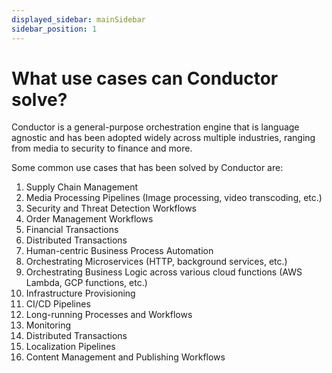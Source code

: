 ```yaml
---
displayed_sidebar: mainSidebar
sidebar_position: 1
---
```

# What use cases can Conductor solve?

Conductor is a general-purpose orchestration engine that is language agnostic and has been adopted widely across
multiple industries, ranging from media to security to finance and more. 

Some common use cases that has been solved by Conductor are:

1. Supply Chain Management
2. Media Processing Pipelines (Image processing, video transcoding, etc.)
3. Security and Threat Detection Workflows
4. Order Management Workflows
5. Financial Transactions
6. Distributed Transactions
7. Human-centric Business Process Automation
8. Orchestrating Microservices (HTTP,  background services, etc.)
9. Orchestrating Business Logic across various cloud functions (AWS Lambda, GCP functions, etc.)
10. Infrastructure Provisioning
11. CI/CD Pipelines
12. Long-running Processes and Workflows
13. Monitoring
14. Distributed Transactions
15. Localization Pipelines
16. Content Management and Publishing Workflows
